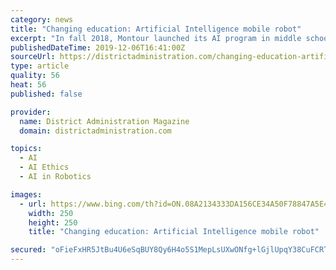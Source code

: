 ```yaml
---
category: news
title: "Changing education: Artificial Intelligence mobile robot"
excerpt: "In fall 2018, Montour launched its AI program in middle school to teach students about AI autonomous robots, AI and ethics, AI music, AI experience, and AI computer science. To successfully kick off the program, the district partnered with several organizations to provide expertise. Among them: MIT, Carnegie Mellon University, Ready AI ..."
publishedDateTime: 2019-12-06T16:41:00Z
sourceUrl: https://districtadministration.com/changing-education-artificial-intelligence-mobile-robot/
type: article
quality: 56
heat: 56
published: false

provider:
  name: District Administration Magazine
  domain: districtadministration.com

topics:
  - AI
  - AI Ethics
  - AI in Robotics

images:
  - url: https://www.bing.com/th?id=ON.08A2134333DA156CE34A50F78847A5E4
    width: 250
    height: 250
    title: "Changing education: Artificial Intelligence mobile robot"

secured: "oFieFxHR5JtBu4U6eSqBUY8Qy6H4o5S1MepLsUXwONfg+lGjlUpqY38CuFCRT5KbOB0s8MHG1hibce7BFGnykfHDeVbrQegQyMN2+y0t0eqD8S2/P6j5+NPMh5nUjt0MvuXr9R6AAGYukqWZtstmIcRNUor1qhVt7IdhMbMcrvF8yQzmXTjrUvP6FIwa0J5Z7UK14CZSzJACHkwaJ5iDMTlgSLEf3tIVyv2vM+XXkcwdOA2ZAtdjVoNYrwSUvoCALKOkTheBxtM7Ujzzlydc8w==;uVTz9jWaFf2F93T/udzMVg=="
---
```


